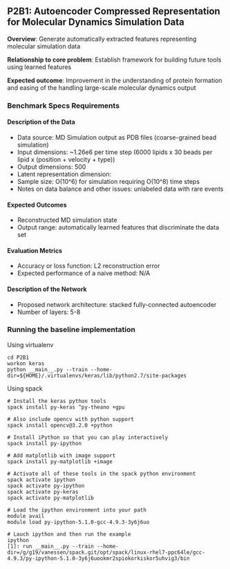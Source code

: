## P2B1: Autoencoder Compressed Representation for Molecular Dynamics Simulation Data

**Overview**: Generate automatically extracted features representing molecular simulation data

**Relationship to core problem**: Establish framework for building future tools using learned features

**Expected outcome**: Improvement in the understanding of protein formation and easing of the handling large-scale molecular dynamics output

### Benchmark Specs Requirements

#### Description of the Data
* Data source: MD Simulation output as PDB files (coarse-grained bead simulation)
* Input dimensions: ~1.26e6 per time step (6000 lipids x 30 beads per lipid x (position + velocity + type))
* Output dimensions: 500
* Latent representation dimension:
* Sample size: O(10^6) for simulation requiring O(10^8) time steps
* Notes on data balance and other issues: unlabeled data with rare events

#### Expected Outcomes
* Reconstructed MD simulation state
* Output range: automatically learned features that discriminate the data set

#### Evaluation Metrics
* Accuracy or loss function: L2 reconstruction error
* Expected performance of a naive method: N/A

#### Description of the Network
* Proposed network architecture: stacked fully-connected autoencoder
* Number of layers: 5-8

### Running the baseline implementation

Using virtualenv

```
cd P2B1
workon keras
python __main__.py --train --home-dir=${HOME}/.virtualenvs/keras/lib/python2.7/site-packages
```

Using spack

```
# Install the keras python tools
spack install py-keras ^py-theano +gpu

# Also include opencv with python support
spack install opencv@3.2.0 +python

# Install iPython so that you can play interactively
spack install py-ipython

# Add matplotlib with image support
spack install py-matplotlib +image

# Activate all of these tools in the spack python environment
spack activate ipython
spack activate py-ipython
spack activate py-keras
spack activate py-matplotlib

# Load the ipython environment into your path
module avail
module load py-ipython-5.1.0-gcc-4.9.3-3y6j6uo

# Lauch ipython and then run the example
ipython
[1]: run __main__.py --train --home-dir=/g/g19/vanessen/spack.git/opt/spack/linux-rhel7-ppc64le/gcc-4.9.3/py-ipython-5.1.0-3y6j6uookmr2spiokorkiskor5uhvig3/bin
```
